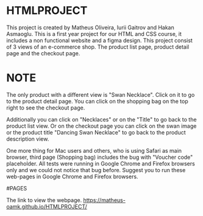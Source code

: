# HTMLPROJECT

This project is created by Matheus Oliveira, Iurii Gaitrov and Hakan Asmaoglu.
This is a first year project for our HTML and CSS course, it includes a non functional website and a figma design.
This project consist of 3 views of an e-commerce shop. The product list page, product detail page and the checkout page.

# NOTE

The only product with a different view is "Swan Necklace". Click on it to go to the product detail page.
You can click on the shopping bag on the top right to see the checkout page.

Additionally you can click on "Necklaces" or on the "Title" to go back to the product list view.
Or on the checkout page you can click on the swan image or the product title "Dancing Swan Necklace" to go back to the product description view.

One more thing for Mac users and others, who is using Safari as main browser, third page (Shopping bag) includes the bug with "Voucher code" placeholder. All tests were running in Google Chrome and Firefox browsers only and we could not notice that bug before. Suggest you to run these web-pages in Google Chrome and Firefox browsers.

#PAGES

The link to view the webpage.
https://matheus-oamk.github.io/HTMLPROJECT/
